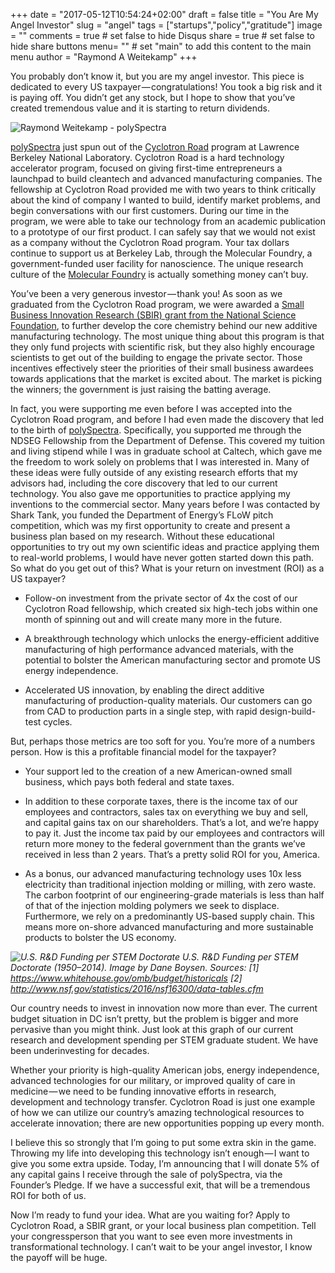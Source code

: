 +++
date = "2017-05-12T10:54:24+02:00"
draft = false
title = "You Are My Angel Investor"
slug = "angel"
tags = ["startups","policy","gratitude"]
image = ""
comments = true	# set false to hide Disqus
share = true	# set false to hide share buttons
menu= ""		# set "main" to add this content to the main menu
author = "Raymond A Weitekamp"
+++

You probably don’t know it, but you are my angel investor. This piece is dedicated to every US taxpayer — congratulations! You took a big risk and it is paying off. You didn’t get any stock, but I hope to show that you’ve created tremendous value and it is starting to return dividends.

![Raymond Weitekamp - polySpectra](/media/RaymondWeitekamp_polySpectra_CyclotronRoad_crop_compressed.jpeg)

[polySpectra](http://polyspectra.com) just spun out of the [Cyclotron Road](http://cyclotronroad.org) program at Lawrence Berkeley National Laboratory. Cyclotron Road is a hard technology accelerator program, focused on giving first-time entrepreneurs a launchpad to build cleantech and advanced manufacturing companies. The fellowship at Cyclotron Road provided me with two years to think critically about the kind of company I wanted to build, identify market problems, and begin conversations with our first customers. During our time in the program, we were able to take our technology from an academic publication to a prototype of our first product. I can safely say that we would not exist as a company without the Cyclotron Road program. Your tax dollars continue to support us at Berkeley Lab, through the Molecular Foundry, a government-funded user facility for nanoscience. The unique research culture of the [Molecular Foundry](http://foundry.lbl.gov) is actually something money can’t buy.

You’ve been a very generous investor — thank you! As soon as we graduated from the Cyclotron Road program, we were awarded a [Small Business Innovation Research (SBIR) grant from the National Science Foundation](https://nsf.gov/eng/iip/sbir/home.jsp), to further develop the core chemistry behind our new additive manufacturing technology. The most unique thing about this program is that they only fund projects with scientific risk, but they also highly encourage scientists to get out of the building to engage the private sector. Those incentives effectively steer the priorities of their small business awardees towards applications that the market is excited about. The market is picking the winners; the government is just raising the batting average.

In fact, you were supporting me even before I was accepted into the Cyclotron Road program, and before I had even made the discovery that led to the birth of [polySpectra](http://polyspectra.com). Specifically, you supported me through the NDSEG Fellowship from the Department of Defense. This covered my tuition and living stipend while I was in graduate school at Caltech, which gave me the freedom to work solely on problems that I was interested in. Many of these ideas were fully outside of any existing research efforts that my advisors had, including the core discovery that led to our current technology. You also gave me opportunities to practice applying my inventions to the commercial sector. Many years before I was contacted by Shark Tank, you funded the Department of Energy’s FLoW pitch competition, which was my first opportunity to create and present a business plan based on my research. Without these educational opportunities to try out my own scientific ideas and practice applying them to real-world problems, I would have never gotten started down this path.
So what do you get out of this? What is your return on investment (ROI) as a US taxpayer?

* Follow-on investment from the private sector of 4x the cost of our Cyclotron Road fellowship, which created six high-tech jobs within one month of spinning out and will create many more in the future.

* A breakthrough technology which unlocks the energy-efficient additive manufacturing of high performance advanced materials, with the potential to bolster the American manufacturing sector and promote US energy independence.

* Accelerated US innovation, by enabling the direct additive manufacturing of production-quality materials. Our customers can go from CAD to production parts in a single step, with rapid design-build-test cycles.

But, perhaps those metrics are too soft for you. You’re more of a numbers person. How is this a profitable financial model for the taxpayer?

* Your support led to the creation of a new American-owned small business, which pays both federal and state taxes.

* In addition to these corporate taxes, there is the income tax of our employees and contractors, sales tax on everything we buy and sell, and capital gains tax on our shareholders. That’s a lot, and we’re happy to pay it. Just the income tax paid by our employees and contractors will return more money to the federal government than the grants we’ve received in less than 2 years. That’s a pretty solid ROI for you, America.

* As a bonus, our advanced manufacturing technology uses 10x less electricity than traditional injection molding or milling, with zero waste. The carbon footprint of our engineering-grade materials is less than half of that of the injection molding polymers we seek to displace. Furthermore, we rely on a predominantly US-based supply chain. This means more on-shore advanced manufacturing and more sustainable products to bolster the US economy.

*![U.S. R&D Funding per STEM Doctorate ](/media/R&D_Dollars_Per_STEM_PhD_compressed.png)
U.S. R&D Funding per STEM Doctorate (1950–2014). Image by Dane Boysen. Sources: [1] https://www.whitehouse.gov/omb/budget/historicals [2] http://www.nsf.gov/statistics/2016/nsf16300/data-tables.cfm*

Our country needs to invest in innovation now more than ever. The current budget situation in DC isn’t pretty, but the problem is bigger and more pervasive than you might think. Just look at this graph of our current research and development spending per STEM graduate student. We have been underinvesting for decades.

Whether your priority is high-quality American jobs, energy independence, advanced technologies for our military, or improved quality of care in medicine — we need to be funding innovative efforts in research, development and technology transfer. Cyclotron Road is just one example of how we can utilize our country’s amazing technological resources to accelerate innovation; there are new opportunities popping up every month.

I believe this so strongly that I’m going to put some extra skin in the game. Throwing my life into developing this technology isn’t enough — I want to give you some extra upside. Today, I’m announcing that I will donate 5% of any capital gains I receive through the sale of polySpectra, via the Founder’s Pledge. If we have a successful exit, that will be a tremendous ROI for both of us.

Now I’m ready to fund your idea. What are you waiting for? Apply to Cyclotron Road, a SBIR grant, or your local business plan competition. Tell your congressperson that you want to see even more investments in transformational technology. I can’t wait to be your angel investor, I know the payoff will be huge.